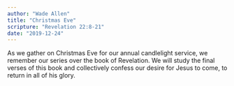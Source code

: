 ```yaml
---
author: "Wade Allen"
title: "Christmas Eve"
scripture: "Revelation 22:8-21"
date: "2019-12-24"
---
```


As we gather on Christmas Eve for our annual candlelight service, we remember our series over the book of Revelation. We will study the final verses of this book and collectively confess our desire for Jesus to come, to return in all of his glory.
